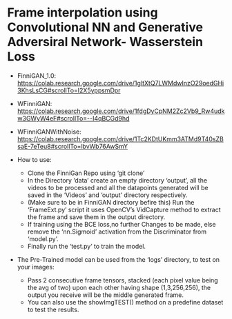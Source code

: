 # Frame interpolation using Convolutional NN and Generative Adversiral Network- Wasserstein Loss


* FinniGAN_1.0: https://colab.research.google.com/drive/1gltXtQ7LWMdwInzO29oedGHi3KhsLsCG#scrollTo=I2X5yppsmDpr
* WFinniGAN: https://colab.research.google.com/drive/1fdgDyCpNM2Zc2Vb9_Rw4udkw3GWyW4eF#scrollTo=--I4qBCGd9hd
* WFinniGANWithNoise: https://colab.research.google.com/drive/1Tc2KDtUKmm3ATMd9T40sZBsaE-7eTeu8#scrollTo=lbvWb76AwSmY

* How to use:

  * Clone the FinniGan Repo using ‘git clone’
  * In the Directory ‘data’ create an empty directory ‘output’, all the videos to be processed and all the datapoints generated will be saved in the ‘Videos’ and ‘output’ directory respectively.
  * (Make sure to be in FinniGAN directory befire this) Run the ‘FrameExt.py’ script it uses OpenCV’s VidCapture method to extract the frame and save them in the output directory.
  * If training using the BCE loss,no further Changes to be made, else remove the ‘nn.Sigmoid’ activation from the Discriminator from ‘model.py’.
  * Finally run the ‘test.py’ to train the model.

* The Pre-Trained model can be used from the ‘logs’ directory, to test on your images:
  * Pass 2 consecutive frame tensors, stacked (each pixel value being the avg of two) upon each other having shape (1,3,256,256), the output you receive will be the middle generated frame.
  * You can also use the showImgTEST() method on a predefine dataset to test the results.
